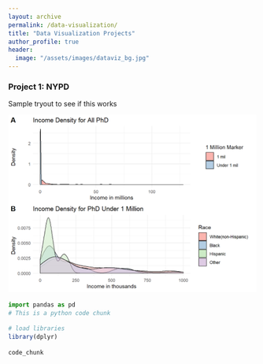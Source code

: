 ```yaml
---
layout: archive
permalink: /data-visualization/
title: "Data Visualization Projects"
author_profile: true
header:
  image: "/assets/images/dataviz_bg.jpg"
---
```



### Project 1: NYPD

Sample tryout to see if this works


![image](https://raw.githubusercontent.com/bolimsydneyson/bolimsydneyson.github.io/master/assets/images/dataviz.png)

```python
import pandas as pd
# This is a python code chunk
```

```r
# load libraries
library(dplyr)

```

`code_chunk`
